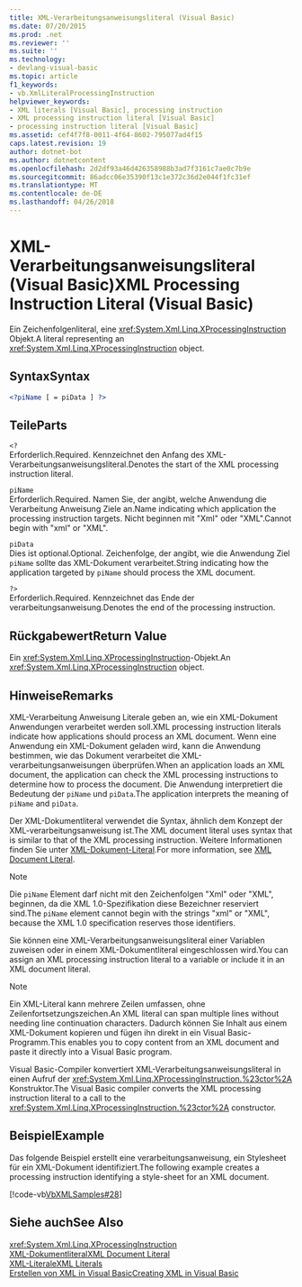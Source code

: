 ```yaml
---
title: XML-Verarbeitungsanweisungsliteral (Visual Basic)
ms.date: 07/20/2015
ms.prod: .net
ms.reviewer: ''
ms.suite: ''
ms.technology:
- devlang-visual-basic
ms.topic: article
f1_keywords:
- vb.XmlLiteralProcessingInstruction
helpviewer_keywords:
- XML literals [Visual Basic], processing instruction
- XML processing instruction literal [Visual Basic]
- processing instruction literal [Visual Basic]
ms.assetid: cef4f7f8-0011-4f64-8602-795077ad4f15
caps.latest.revision: 19
author: dotnet-bot
ms.author: dotnetcontent
ms.openlocfilehash: 2d2df93a46d426358988b3ad7f3161c7ae0c7b9e
ms.sourcegitcommit: 86adcc06e35390f13c1e372c36d2e044f1fc31ef
ms.translationtype: MT
ms.contentlocale: de-DE
ms.lasthandoff: 04/26/2018
---
```

# <a name="xml-processing-instruction-literal-visual-basic"></a><span data-ttu-id="844dd-102">XML-Verarbeitungsanweisungsliteral (Visual Basic)</span><span class="sxs-lookup"><span data-stu-id="844dd-102">XML Processing Instruction Literal (Visual Basic)</span></span>
<span data-ttu-id="844dd-103">Ein Zeichenfolgenliteral, eine <xref:System.Xml.Linq.XProcessingInstruction> Objekt.</span><span class="sxs-lookup"><span data-stu-id="844dd-103">A literal representing an <xref:System.Xml.Linq.XProcessingInstruction> object.</span></span>  
  
## <a name="syntax"></a><span data-ttu-id="844dd-104">Syntax</span><span class="sxs-lookup"><span data-stu-id="844dd-104">Syntax</span></span>  
  
```xml  
<?piName [ = piData ] ?>  
```  
  
## <a name="parts"></a><span data-ttu-id="844dd-105">Teile</span><span class="sxs-lookup"><span data-stu-id="844dd-105">Parts</span></span>  
 `<?`  
 <span data-ttu-id="844dd-106">Erforderlich.</span><span class="sxs-lookup"><span data-stu-id="844dd-106">Required.</span></span> <span data-ttu-id="844dd-107">Kennzeichnet den Anfang des XML-Verarbeitungsanweisungsliteral.</span><span class="sxs-lookup"><span data-stu-id="844dd-107">Denotes the start of the XML processing instruction literal.</span></span>  
  
 `piName`  
 <span data-ttu-id="844dd-108">Erforderlich.</span><span class="sxs-lookup"><span data-stu-id="844dd-108">Required.</span></span> <span data-ttu-id="844dd-109">Namen Sie, der angibt, welche Anwendung die Verarbeitung Anweisung Ziele an.</span><span class="sxs-lookup"><span data-stu-id="844dd-109">Name indicating which application the processing instruction targets.</span></span> <span data-ttu-id="844dd-110">Nicht beginnen mit "Xml" oder "XML".</span><span class="sxs-lookup"><span data-stu-id="844dd-110">Cannot begin with "xml" or "XML".</span></span>  
  
 `piData`  
 <span data-ttu-id="844dd-111">Dies ist optional.</span><span class="sxs-lookup"><span data-stu-id="844dd-111">Optional.</span></span> <span data-ttu-id="844dd-112">Zeichenfolge, der angibt, wie die Anwendung Ziel `piName` sollte das XML-Dokument verarbeitet.</span><span class="sxs-lookup"><span data-stu-id="844dd-112">String indicating how the application targeted by `piName` should process the XML document.</span></span>  
  
 `?>`  
 <span data-ttu-id="844dd-113">Erforderlich.</span><span class="sxs-lookup"><span data-stu-id="844dd-113">Required.</span></span> <span data-ttu-id="844dd-114">Kennzeichnet das Ende der verarbeitungsanweisung.</span><span class="sxs-lookup"><span data-stu-id="844dd-114">Denotes the end of the processing instruction.</span></span>  
  
## <a name="return-value"></a><span data-ttu-id="844dd-115">Rückgabewert</span><span class="sxs-lookup"><span data-stu-id="844dd-115">Return Value</span></span>  
 <span data-ttu-id="844dd-116">Ein <xref:System.Xml.Linq.XProcessingInstruction>-Objekt.</span><span class="sxs-lookup"><span data-stu-id="844dd-116">An <xref:System.Xml.Linq.XProcessingInstruction> object.</span></span>  
  
## <a name="remarks"></a><span data-ttu-id="844dd-117">Hinweise</span><span class="sxs-lookup"><span data-stu-id="844dd-117">Remarks</span></span>  
 <span data-ttu-id="844dd-118">XML-Verarbeitung Anweisung Literale geben an, wie ein XML-Dokument Anwendungen verarbeitet werden soll.</span><span class="sxs-lookup"><span data-stu-id="844dd-118">XML processing instruction literals indicate how applications should process an XML document.</span></span> <span data-ttu-id="844dd-119">Wenn eine Anwendung ein XML-Dokument geladen wird, kann die Anwendung bestimmen, wie das Dokument verarbeitet die XML-verarbeitungsanweisungen überprüfen.</span><span class="sxs-lookup"><span data-stu-id="844dd-119">When an application loads an XML document, the application can check the XML processing instructions to determine how to process the document.</span></span> <span data-ttu-id="844dd-120">Die Anwendung interpretiert die Bedeutung der `piName` und `piData`.</span><span class="sxs-lookup"><span data-stu-id="844dd-120">The application interprets the meaning of `piName` and `piData`.</span></span>  
  
 <span data-ttu-id="844dd-121">Der XML-Dokumentliteral verwendet die Syntax, ähnlich dem Konzept der XML-verarbeitungsanweisung ist.</span><span class="sxs-lookup"><span data-stu-id="844dd-121">The XML document literal uses syntax that is similar to that of the XML processing instruction.</span></span> <span data-ttu-id="844dd-122">Weitere Informationen finden Sie unter [XML-Dokument-Literal](../../../visual-basic/language-reference/xml-literals/xml-document-literal.md).</span><span class="sxs-lookup"><span data-stu-id="844dd-122">For more information, see [XML Document Literal](../../../visual-basic/language-reference/xml-literals/xml-document-literal.md).</span></span>  
  
> [!NOTE]
>  <span data-ttu-id="844dd-123">Die `piName` Element darf nicht mit den Zeichenfolgen "Xml" oder "XML", beginnen, da die XML 1.0-Spezifikation diese Bezeichner reserviert sind.</span><span class="sxs-lookup"><span data-stu-id="844dd-123">The `piName` element cannot begin with the strings "xml" or "XML", because the XML 1.0 specification reserves those identifiers.</span></span>  
  
 <span data-ttu-id="844dd-124">Sie können eine XML-Verarbeitungsanweisungsliteral einer Variablen zuweisen oder in einem XML-Dokumentliteral eingeschlossen wird.</span><span class="sxs-lookup"><span data-stu-id="844dd-124">You can assign an XML processing instruction literal to a variable or include it in an XML document literal.</span></span>  
  
> [!NOTE]
>  <span data-ttu-id="844dd-125">Ein XML-Literal kann mehrere Zeilen umfassen, ohne Zeilenfortsetzungszeichen.</span><span class="sxs-lookup"><span data-stu-id="844dd-125">An XML literal can span multiple lines without needing line continuation characters.</span></span> <span data-ttu-id="844dd-126">Dadurch können Sie Inhalt aus einem XML-Dokument kopieren und fügen ihn direkt in ein Visual Basic-Programm.</span><span class="sxs-lookup"><span data-stu-id="844dd-126">This enables you to copy content from an XML document and paste it directly into a Visual Basic program.</span></span>  
  
 <span data-ttu-id="844dd-127">Visual Basic-Compiler konvertiert XML-Verarbeitungsanweisungsliteral in einen Aufruf der <xref:System.Xml.Linq.XProcessingInstruction.%23ctor%2A> Konstruktor.</span><span class="sxs-lookup"><span data-stu-id="844dd-127">The Visual Basic compiler converts the XML processing instruction literal to a call to the <xref:System.Xml.Linq.XProcessingInstruction.%23ctor%2A> constructor.</span></span>  
  
## <a name="example"></a><span data-ttu-id="844dd-128">Beispiel</span><span class="sxs-lookup"><span data-stu-id="844dd-128">Example</span></span>  
 <span data-ttu-id="844dd-129">Das folgende Beispiel erstellt eine verarbeitungsanweisung, ein Stylesheet für ein XML-Dokument identifiziert.</span><span class="sxs-lookup"><span data-stu-id="844dd-129">The following example creates a processing instruction identifying a style-sheet for an XML document.</span></span>  
  
 [!code-vb[VbXMLSamples#28](../../../visual-basic/language-reference/operators/codesnippet/VisualBasic/xml-processing-instruction-literal_1.vb)]  
  
## <a name="see-also"></a><span data-ttu-id="844dd-130">Siehe auch</span><span class="sxs-lookup"><span data-stu-id="844dd-130">See Also</span></span>  
 <xref:System.Xml.Linq.XProcessingInstruction>  
 [<span data-ttu-id="844dd-131">XML-Dokumentliteral</span><span class="sxs-lookup"><span data-stu-id="844dd-131">XML Document Literal</span></span>](../../../visual-basic/language-reference/xml-literals/xml-document-literal.md)  
 [<span data-ttu-id="844dd-132">XML-Literale</span><span class="sxs-lookup"><span data-stu-id="844dd-132">XML Literals</span></span>](../../../visual-basic/language-reference/xml-literals/index.md)  
 [<span data-ttu-id="844dd-133">Erstellen von XML in Visual Basic</span><span class="sxs-lookup"><span data-stu-id="844dd-133">Creating XML in Visual Basic</span></span>](../../../visual-basic/programming-guide/language-features/xml/creating-xml.md)
